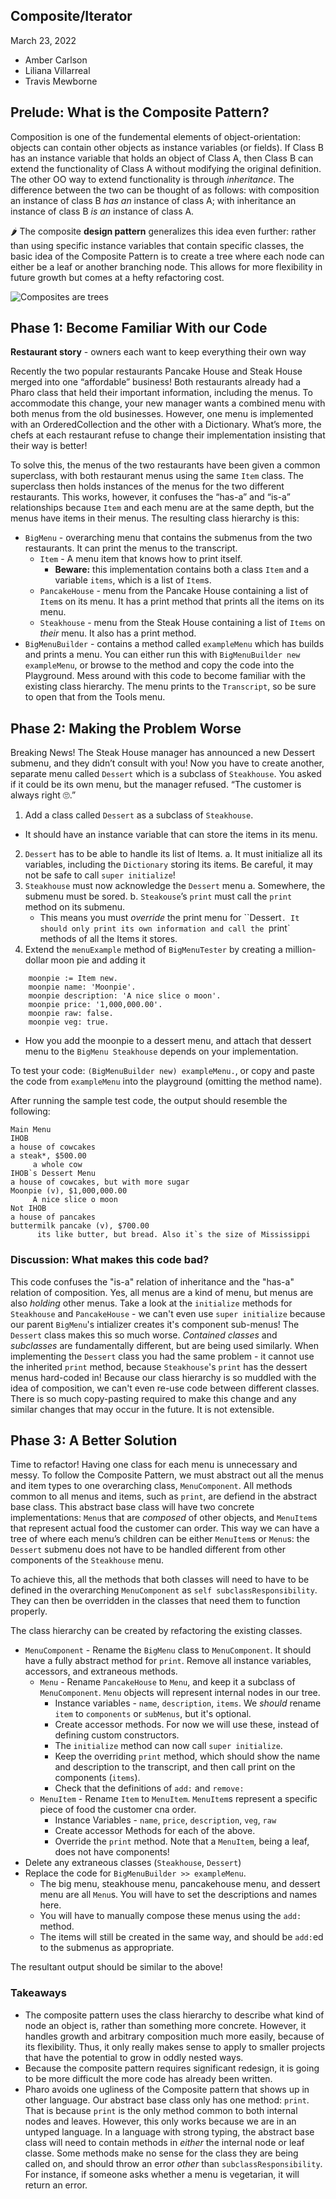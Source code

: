 ## Composite/Iterator
March 23, 2022

- Amber Carlson
- Liliana Villarreal
- Travis Mewborne

## Prelude: What is the Composite Pattern?
 
Composition is one of the fundemental elements of object-orientation: objects can contain other objects as instance variables (or fields). If Class B has an instance variable that holds an object of Class A, then Class B can extend the functionality of Class A without modifying the original definition. The other OO way to extend functionality is through _inheritance_. The difference between the two can be thought of as follows: with composition an instance of class B _has an_ instance of class A; with inheritance an instance of class B _is an_ instance of class A.

🌶 The composite __design pattern__ generalizes this idea even further: rather than using specific instance variables that contain specific classes, the basic idea of the Composite Pattern is to create a tree where each node can either be a leaf or another branching node. This allows for more flexibility in future growth but comes at a hefty refactoring cost.

![Composites are trees](https://learning.oreilly.com/api/v2/epubs/urn:orm:book:9781492077992/files/assets/f0360-01.png)

## Phase 1: Become Familiar With our Code

**Restaurant story** - owners each want to keep everything their own way

Recently the two popular restaurants Pancake House and Steak House merged into one “affordable” business! Both restaurants already had a Pharo class that held their important information, including the menus. To accommodate this change, your new manager wants a combined menu with both menus from the old businesses. However, one menu is implemented with an OrderedCollection and the other with a Dictionary. What’s more, the chefs at each restaurant refuse to change their implementation insisting that their way is better! 

To solve this, the menus of the two restaurants have been given a common superclass, with both restaurant menus using the same `Item` class. The superclass then holds instances of the menus for the two different restaurants. This works, however, it confuses the “has-a” and “is-a” relationships because `Item` and each menu are at the same depth, but the menus have items in their menus. The resulting class hierarchy is this:

- `BigMenu` - overarching menu that contains the submenus from the two restaurants. It can print the menus to the transcript.
  - `Item` - A menu item that knows how to print itself.
    - **Beware:** this implementation contains both a class `Item` and a variable `items`, which is a list of `Item`s.
  - `PancakeHouse` - menu from the Pancake House containing a list of `Item`s on its menu. It has a print method that prints all the items on its menu.
  - `Steakhouse` - menu from the Steak House containing a list of `Items` on *their* menu. It also has a print method.
- `BigMenuBuilder` - contains a method called `exampleMenu` which has builds and prints a menu. You can either run this with `BigMenuBuilder new exampleMenu`, or browse to the method and copy the code into the Playground. Mess around with this code to become familiar with the existing class hierarchy. The menu prints to the `Transcript`, so be sure to open that from the Tools menu.


## Phase 2: Making the Problem Worse

Breaking News! The Steak House manager has announced a new Dessert submenu, and they didn’t consult with you! Now you have to create another, separate menu called `Dessert` which is a subclass of `Steakhouse`. You asked if it could be its own menu, but the manager refused. “The customer is always right 🙄.”

1. Add a class called `Dessert` as a subclass of `Steakhouse`.
  - It should have an instance variable that can store the items in its menu.
2. `Dessert` has to be able to handle its list of Items.
  a. It must initialize all its variables, including the `Dictionary` storing its items. Be careful, it may not be safe to call `super initialize`!
3. `Steakhouse` must now acknowledge the `Dessert` menu
  a. Somewhere, the submenu must be sored. 
  b. `Steakouse`’s `print` must call the `print` method on its submenu.
     - This means you must *override* the print menu for ``Dessert`. It should only print its own information and call the `print` methods of all the Items it stores. 
4. Extend the `menuExample` method of `BigMenuTester` by creating a million-dollar moon pie and adding it 
```Smalltalk
	moonpie := Item new.
	moonpie name: 'Moonpie'.
	moonpie description: 'A nice slice o moon'.
	moonpie price: '1,000,000.00'.
	moonpie raw: false.
	moonpie veg: true.
```
- How you add the moonpie to a dessert menu, and attach that dessert menu to the `BigMenu Steakhouse` depends on your implementation.

To test your code: `(BigMenuBuilder new) exampleMenu.`, or copy and paste the code from `exampleMenu` into the playground (omitting the method name).

After running the sample test code, the output should resemble the following:
```
Main Menu
IHOB
a house of cowcakes
a steak*, $500.00
     a whole cow
IHOB`s Dessert Menu
a house of cowcakes, but with more sugar
Moonpie (v), $1,000,000.00
     A nice slice o moon
Not IHOB
a house of pancakes
buttermilk pancake (v), $700.00
      its like butter, but bread. Also it`s the size of Mississippi
```

### Discussion: What makes this code bad?

This code confuses the "is-a" relation of inheritance and the "has-a" relation of composition. Yes, all menus are a kind of menu, but menus are also *holding* other menus. Take a look at the `initialize` methods for `Steakhouse` and `PancakeHouse` - we can't even use `super initialize` because our parent `BigMenu`'s intializer creates it's component sub-menus! The `Dessert` class makes this so much worse. *Contained classes* and *subclasses* are fundamentally different, but are being used similarly. When implementing the `Dessert` class you had the same problem - it cannot use the inherited `print` method, because `Steakhouse`'s `print` has the dessert menus hard-coded in! Because our class hierarchy is so muddled with the idea of composition, we can't even re-use code between different classes. There is so much copy-pasting required to make this change and any similar changes that may occur in the future. It is not extensible.


## Phase 3: A Better Solution

Time to refactor! Having one class for each menu is unnecessary and messy. To follow the Composite Pattern,  we must abstract out all the menus and item types to one overarching class, `MenuComponent`. All methods common to all menus and items, such as `print`, are defiend in the abstract base class. This abstract base class will have two concrete implementations: `Menu`s that are *composed* of other objects, and `MenuItem`s that represent actual food the customer can order. This way we can have a tree of where each menu’s children can be either `MenuItem`s or `Menu`s: the `Dessert` submenu does not have to be handled  different from other components of the `Steakhouse` menu.

To achieve this, all the methods that both classes will need to have to be defined in the overarching `MenuComponent` as `self subclassResponsibility`. They can then be overridden in the classes that need them to function properly.

The class hierarchy can be created by refactoring the existing classes.
- `MenuComponent` - Rename the `BigMenu` class to `MenuComponent`. It should have a fully abstract method for `print`. Remove all instance variables, accessors, and extraneous methods.
  - `Menu` - Rename `PancakeHouse` to `Menu`, and keep it a subclass of `MenuComponent`. `Menu` objects will represent internal nodes in our tree.
    - Instance variables - `name`, `description`, `items`. We *should* rename `item` to `components` or `subMenus`, but it's optional.
    - Create accessor methods. For now we will use these, instead of defining custom constructors.
    - The `initialize` method can now call `super initialize`.
    - Keep the overriding `print` method, which should show the name and description to the transcript, and then call print on the components (`items`).
    - Check that the definitions of `add:` and `remove:` 
  - `MenuItem` - Rename `Item` to `MenuItem`. `MenuItem`s represent a specific piece of food the customer cna order.
    - Instance Variables - `name`, `price`, `description`, `veg`, `raw`
    - Create accessor Methods for each of the above.
    - Override the `print` method. Note that a `MenuItem`, being a leaf, does not have components!
- Delete any extraneous classes (`Steakhouse`, `Dessert`)
- Replace the code for `BigMenuBuilder >> exampleMenu`. 
  - The big menu, steakhouse menu, pancakehouse menu, and dessert menu are all `Menu`s. You will have to set the descriptions and names here.
  - You will have to manually compose these menus using the `add:` method.
  - The items will still be created in the same way, and should be `add:`ed to the submenus as appropriate. 

The resultant output should be similar to the above!

### Takeaways

- The composite pattern uses the class hierarchy to describe what kind of node an object is, rather than something more concrete. However, it handles growth and arbitrary composition much more easily, because of its flexibility. Thus, it only really makes sense to apply to smaller projects that have the potential to grow in oddly nested ways.
- Because the composite pattern requires significant redesign, it is going to be more difficult the more code has already been written.
- Pharo avoids one ugliness of the Composite pattern that shows up in other language. Our abstract base class only has one method: `print`. That is because `print` is the only method common to both internal nodes and leaves. However, this only works because we are in an untyped language. In a language with strong typing, the abstract base class will need to contain methods in *either* the internal node or leaf classe. Some methods make no sense for the class they are being called on, and should throw an error *other* than `subclassResponsibility`. For instance, if someone asks whether a menu is vegetarian, it will return an error. 



